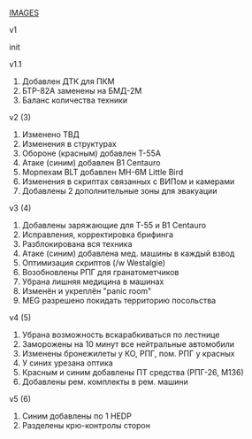 [IMAGES](https://drive.google.com/drive/folders/15sMPpfgntKe_nP4zgJ18JfEwvhv26n-3?usp=sharing)

v1

init

v1.1

1. Добавлен ДТК для ПКМ
2. БТР-82А заменены на БМД-2М
3. Баланс количества техники

v2 (3)

1. Изменено ТВД
2. Изменения в структурах
3. Обороне (красным) добавлен Т-55А
4. Атаке (синим) добавлен B1 Centauro
5. Морпехам BLT добавлен MH-6M Little Bird
6. Изменения в скриптах связанных с ВИПом и камерами
7. Добавлены 2 дополнительные зоны для эвакуации

v3 (4)

1. Добавлены заряжающие для Т-55 и B1 Centauro
2. Исправления, корректировка брифинга
3. Разблокирована вся техника
4. Атаке (синим) добавлена мед. машины в каждый взвод
5. Оптимизация скриптов (/w Westalgie)
6. Возобновлены РПГ для гранатометчиков
7. Убрана лишняя медицина в машинах
8. Изменён и укреплён "panic room"
9. MEG разрешено покидать территорию посольства

v4 (5)

1. Убрана возможность вскарабкиваться по лестнице
2. Заморожены на 10 минут все нейтральные автомобили
3. Изменены бронежилеты у КО, РПГ, пом. РПГ у красных
4. У синих урезана оптика
5. Красным и синим добавлены ПТ средства (РПГ-26, М136)
6. Добавлены рем. комплекты в рем. машини

v5 (6)

1. Синим добавлены по 1 HEDP
2. Разделены крю-контролы сторон
